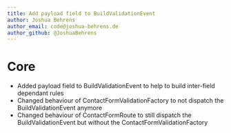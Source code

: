 ```yaml
---
title: Add payload field to BuildValidationEvent
author: Joshua Behrens
author_email: code@joshua-behrens.de
author_github: @JoshuaBehrens
---
```

# Core
* Added payload field to BuildValidationEvent to help to build inter-field dependant rules 
* Changed behaviour of ContactFormValidationFactory to not dispatch the BuildValidationEvent anymore
* Changed behaviour of ContactFormRoute to still dispatch the BuildValidationEvent but without the ContactFormValidationFactory
